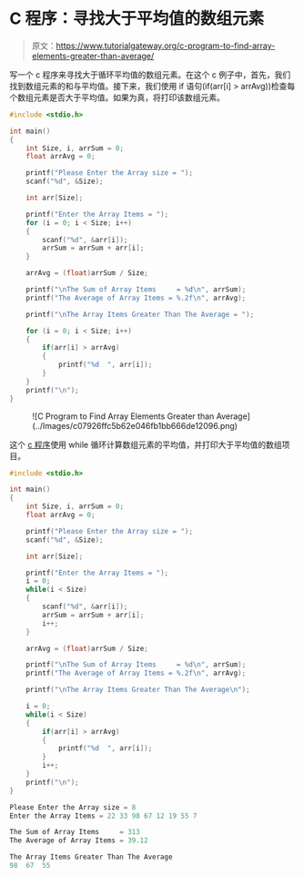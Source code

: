 # C 程序：寻找大于平均值的数组元素

> 原文：<https://www.tutorialgateway.org/c-program-to-find-array-elements-greater-than-average/>

写一个 c 程序来寻找大于循环平均值的数组元素。在这个 c 例子中，首先，我们找到数组元素的和与平均值。接下来，我们使用 if 语句(if(arr[i] > arrAvg))检查每个数组元素是否大于平均值。如果为真，将打印该数组元素。

```c
#include <stdio.h>

int main()
{
	int Size, i, arrSum = 0;
	float arrAvg = 0;

	printf("Please Enter the Array size = ");
	scanf("%d", &Size);

	int arr[Size];

	printf("Enter the Array Items = ");
	for (i = 0; i < Size; i++)
	{
		scanf("%d", &arr[i]);
		arrSum = arrSum + arr[i];
	}

	arrAvg = (float)arrSum / Size;

	printf("\nThe Sum of Array Items     = %d\n", arrSum);
	printf("The Average of Array Items = %.2f\n", arrAvg);

	printf("\nThe Array Items Greater Than The Average = ");

	for (i = 0; i < Size; i++)
	{
		if(arr[i] > arrAvg)
		{
			printf("%d  ", arr[i]);
		}
	}
	printf("\n");
}
```

<figure class="wp-block-image size-large">![C Program to Find Array Elements Greater than Average](../Images/c07926ffc5b62e046fb1bb666de12096.png)</figure>

这个 [c 程序](https://www.tutorialgateway.org/c-programming-examples/)使用 while 循环计算数组元素的平均值，并打印大于平均值的数组项目。

```c
#include <stdio.h>

int main()
{
	int Size, i, arrSum = 0;
	float arrAvg = 0;

	printf("Please Enter the Array size = ");
	scanf("%d", &Size);

	int arr[Size];

	printf("Enter the Array Items = ");
	i = 0; 
	while(i < Size)
	{
		scanf("%d", &arr[i]);
		arrSum = arrSum + arr[i];
		i++;
	}

	arrAvg = (float)arrSum / Size;

	printf("\nThe Sum of Array Items     = %d\n", arrSum);
	printf("The Average of Array Items = %.2f\n", arrAvg);

	printf("\nThe Array Items Greater Than The Average\n");

	i = 0; 
	while(i < Size)
	{
		if(arr[i] > arrAvg)
		{
			printf("%d  ", arr[i]);
		}
		i++;
	}
	printf("\n");
}
```

```c
Please Enter the Array size = 8
Enter the Array Items = 22 33 98 67 12 19 55 7

The Sum of Array Items     = 313
The Average of Array Items = 39.12

The Array Items Greater Than The Average
98  67  55 
```
